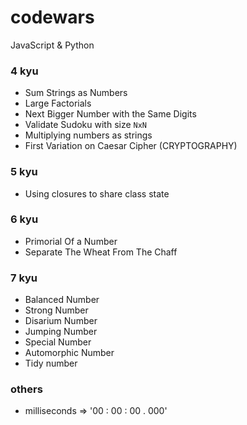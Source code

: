 # codewars

JavaScript & Python

### 4 kyu 

* Sum Strings as Numbers
* Large Factorials
* Next Bigger Number with the Same Digits
* Validate Sudoku with size `NxN`
* Multiplying numbers as strings
* First Variation on Caesar Cipher (CRYPTOGRAPHY)

### 5 kyu

* Using closures to share class state


### 6 kyu

* Primorial Of a Number
* Separate The Wheat From The Chaff


### 7 kyu

* Balanced Number
* Strong Number
* Disarium Number
* Jumping Number
* Special Number
* Automorphic Number
* Tidy number


### others

* milliseconds => '00 : 00 : 00 . 000'
